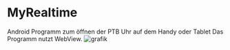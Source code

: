 # MyRealtime
Android Programm zum öffnen der PTB Uhr auf dem Handy oder Tablet
Das Programm nutzt WebView.
![grafik](https://github.com/DL1RLB/MyRealtime/assets/69315366/9ebfda87-5f5c-4183-96b6-2cf84cd61028)

